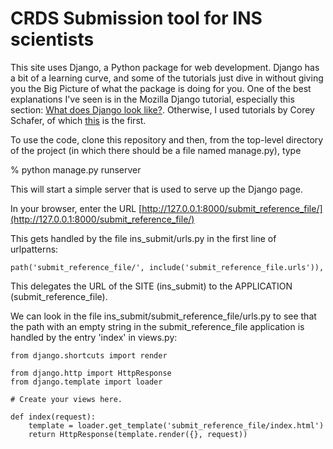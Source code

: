 CRDS Submission tool for INS scientists
=======================================

This site uses Django, a Python package for web development.  Django has a
bit of a learning curve, and some of the tutorials just dive in without
giving you the Big Picture of what the package is doing for you.  One of
the best explanations I've seen is in the Mozilla Django tutorial, especially
this section:
[What does Django look like?](https://developer.mozilla.org/en-US/docs/Learn/Server-side/Django/Introduction#What_does_Django_code_look_like).
Otherwise, I used tutorials by Corey Schafer, of which
[this](https://www.youtube.com/watch?v=UmljXZIypDc)
is the first.

To use the code, clone this repository and then, from the top-level directory
of the project (in which there should be a file named manage.py), type

% python manage.py runserver

This will start a simple server that is used to serve up the Django page.

In your browser, enter the URL [http://127.0.0.1:8000/submit_reference_file/](http://127.0.0.1:8000/submit_reference_file/)

This gets handled by the file ins_submit/urls.py in the first line of
urlpatterns:

    path('submit_reference_file/', include('submit_reference_file.urls')),

This delegates the URL of the SITE (ins_submit) to the APPLICATION (submit_reference_file).

We can look in the file ins_submit/submit_reference_file/urls.py to see that the path with
an empty string in the submit_reference_file application is handled by the entry 'index'
in views.py:

    from django.shortcuts import render
    
    from django.http import HttpResponse
    from django.template import loader
    
    # Create your views here.
    
    def index(request):
        template = loader.get_template('submit_reference_file/index.html')
        return HttpResponse(template.render({}, request))
